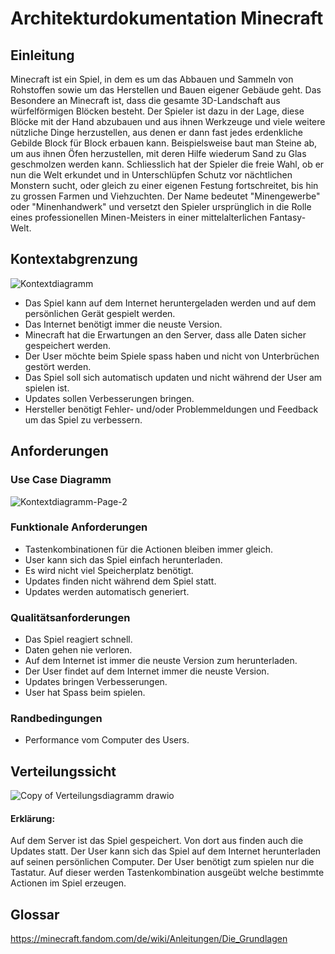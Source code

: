 # Architekturdokumentation Minecraft
## Einleitung
Minecraft ist ein Spiel, in dem es um das Abbauen und Sammeln von Rohstoffen sowie um das Herstellen und Bauen eigener Gebäude geht. Das Besondere an Minecraft ist, dass die gesamte 3D-Landschaft aus würfelförmigen Blöcken besteht. Der Spieler ist dazu in der Lage, diese Blöcke mit der Hand abzubauen und aus ihnen Werkzeuge und viele weitere nützliche Dinge herzustellen, aus denen er dann fast jedes erdenkliche Gebilde Block für Block erbauen kann. Beispielsweise baut man Steine ab, um aus ihnen Öfen herzustellen, mit deren Hilfe wiederum Sand zu Glas geschmolzen werden kann. Schliesslich hat der Spieler die freie Wahl, ob er nun die Welt erkundet und in Unterschlüpfen Schutz vor nächtlichen Monstern sucht, oder gleich zu einer eigenen Festung fortschreitet, bis hin zu grossen Farmen und Viehzuchten. Der Name bedeutet "Minengewerbe" oder "Minenhandwerk" und versetzt den Spieler ursprünglich in die Rolle eines professionellen Minen-Meisters in einer mittelalterlichen Fantasy-Welt.
## Kontextabgrenzung
![Kontextdiagramm](https://user-images.githubusercontent.com/97627842/157303934-ec2ee14d-7baf-49da-b78f-0ce7f7d03e71.jpg)
- Das Spiel kann auf dem Internet heruntergeladen werden und auf dem persönlichen Gerät gespielt werden.
- Das Internet benötigt immer die neuste Version.
- Minecraft hat die Erwartungen an den Server, dass alle Daten sicher gespeichert werden.
- Der User möchte beim Spiele spass haben und nicht von Unterbrüchen gestört werden.
- Das Spiel soll sich automatisch updaten und nicht während der User am spielen ist.
- Updates sollen Verbesserungen bringen.
- Hersteller benötigt Fehler- und/oder Problemmeldungen und Feedback um das Spiel zu verbessern.
## Anforderungen
### Use Case Diagramm
![Kontextdiagramm-Page-2](https://user-images.githubusercontent.com/97627842/157310728-c1f05385-a9a6-404b-9cde-ee878d027424.jpg)
### Funktionale Anforderungen
- Tastenkombinationen für die Actionen bleiben immer gleich.
- User kann sich das Spiel einfach herunterladen.
- Es wird nicht viel Speicherplatz benötigt.
- Updates finden nicht während dem Spiel statt.
- Updates werden automatisch generiert.
### Qualitätsanforderungen
- Das Spiel reagiert schnell.
- Daten gehen nie verloren.
- Auf dem Internet ist immer die neuste Version zum herunterladen.
- Der User findet auf dem Internet immer die neuste Version.
- Updates bringen Verbesserungen.
- User hat Spass beim spielen.
### Randbedingungen
- Performance vom Computer des Users.
## Verteilungssicht
![Copy of Verteilungsdiagramm drawio](https://user-images.githubusercontent.com/97627842/156453923-ad7ce6ac-abe2-4673-9dd3-fbf04ac2c130.png)
#### Erklärung:
Auf dem Server ist das Spiel gespeichert. Von dort aus finden auch die Updates statt. Der User kann sich das Spiel auf dem Internet herunterladen auf seinen persönlichen Computer. Der User benötigt zum spielen nur die Tastatur. Auf dieser werden Tastenkombination ausgeübt welche bestimmte Actionen im Spiel erzeugen.
## Glossar
https://minecraft.fandom.com/de/wiki/Anleitungen/Die_Grundlagen
